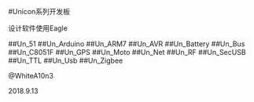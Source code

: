 #Unicon系列开发板

设计软件使用Eagle

##Un_51
##Un_Arduino
##Un_ARM7
##Un_AVR
##Un_Battery
##Un_Bus
##Un_C8051F
##Un_GPS
##Un_Moto
##Un_Net
##Un_RF
##Un_SecUSB
##Un_TTL
##Un_Usb
##Un_Zigbee

@WhiteA10n3

2018.9.13